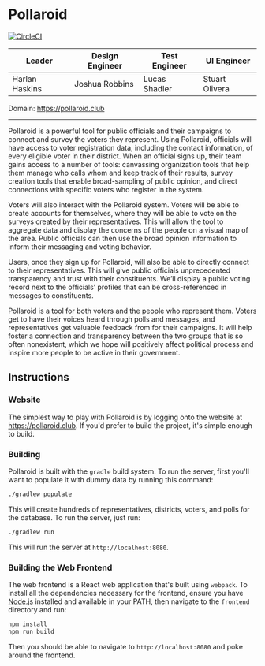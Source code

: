 # Pollaroid
[![CircleCI](https://circleci.com/gh/harlanhaskins/Pollaroid.svg?style=svg&circle-token=e813a3ac50a90a344f7601d537115f954efa34f6)](https://circleci.com/gh/harlanhaskins/Pollaroid)

| Leader | Design Engineer | Test Engineer | UI Engineer |
|--------|-----------------|---------------|-------------|
| Harlan Haskins | Joshua Robbins | Lucas Shadler | Stuart Olivera |

Domain: https://pollaroid.club

---

Pollaroid is a powerful tool for public officials and their campaigns to connect and survey the voters they represent. Using Pollaroid, officials will have access to voter registration data, including the contact information, of every eligible voter in their district. When an official signs up, their team gains access to a number of tools: canvassing organization tools that help them manage who calls whom and keep track of their results, survey creation tools that enable broad-sampling of public opinion, and direct connections with specific voters who register in the system.

Voters will also interact with the Pollaroid system. Voters will be able to create accounts for themselves, where they will be able to vote on the surveys created by their representatives. This will allow the tool to aggregate data and display the concerns of the people on a visual map of the area. Public officials can then use the broad opinion information to inform their messaging and voting behavior.

Users, once they sign up for Pollaroid, will also be able to directly connect to their representatives. This will give public officials unprecedented transparency and trust with their constituents. We’ll display a public voting record next to the officials’ profiles that can be cross-referenced in messages to constituents.

Pollaroid is a tool for both voters and the people who represent them. Voters get to have their voices heard through polls and messages, and representatives get valuable feedback from for their campaigns. It will help foster a connection and transparency between the two groups that is so often nonexistent, which we hope will positively affect political process and inspire more people to be active in their government.

## Instructions

### Website 

The simplest way to play with Pollaroid is by logging onto the website at
https://pollaroid.club. If you'd prefer to build the project, it's simple
enough to build.

### Building

Pollaroid is built with the `gradle` build system. To run the server, first
you'll want to populate it with dummy data by running this command:

```bash
./gradlew populate
```

This will create hundreds of representatives, districts, voters, and polls
for the database. To run the server, just run:

```bash
./gradlew run
```

This will run the server at `http://localhost:8080`.

### Building the Web Frontend

The web frontend is a React web application that's built using `webpack`. To
install all the dependencies necessary for the frontend, ensure you have
[Node.js](https://nodejs.org/en/download/) installed and available in your
PATH, then navigate to the `frontend` directory and run:

```bash
npm install
npm run build
```

Then you should be able to navigate to `http://localhost:8080` and poke around
the frontend.
